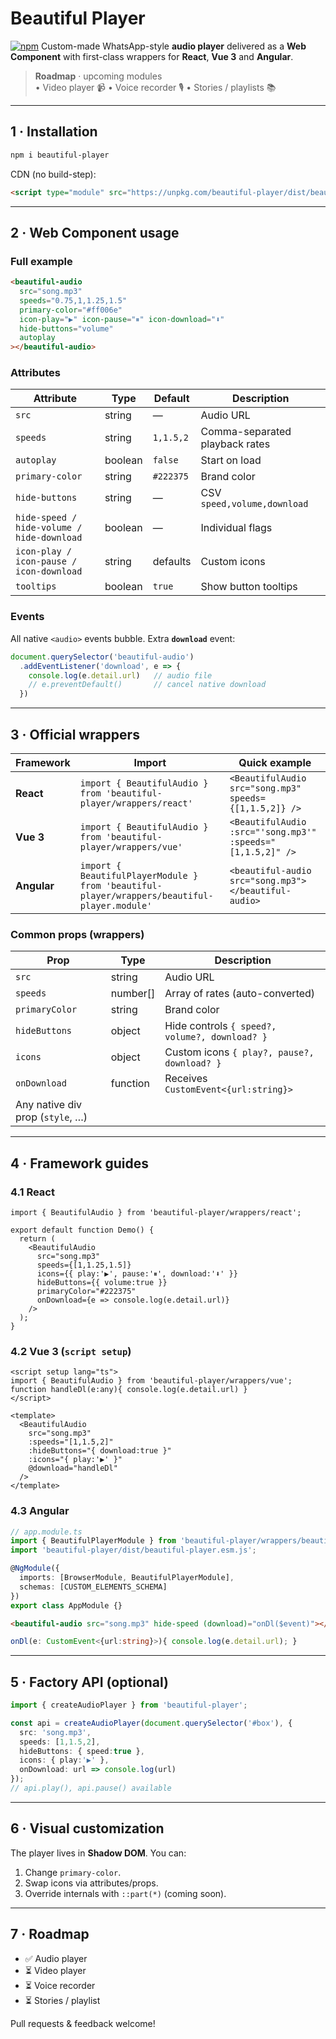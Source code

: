 # Beautiful Player

[![npm](https://img.shields.io/npm/v/beautiful-player?color=%23222375)](https://www.npmjs.com/package/beautiful-player)
Custom-made WhatsApp-style **audio player** delivered as a **Web Component** with first-class wrappers for **React**, **Vue 3** and **Angular**.

> **Roadmap** · upcoming modules  
> • Video player 📹  • Voice recorder 🎙  • Stories / playlists 📚

---

## 1 · Installation

```bash
npm i beautiful-player
```

CDN (no build-step):

```html
<script type="module" src="https://unpkg.com/beautiful-player/dist/beautiful-player.esm.js"></script>
```

---

## 2 · Web Component usage

### Full example

```html
<beautiful-audio
  src="song.mp3"
  speeds="0.75,1,1.25,1.5"
  primary-color="#ff006e"
  icon-play="▶" icon-pause="⏸" icon-download="⬇"
  hide-buttons="volume"
  autoplay
></beautiful-audio>
```

### Attributes

| Attribute | Type | Default | Description |
|-----------|------|---------|-------------|
| `src` | string | — | Audio URL |
| `speeds` | string | `1,1.5,2` | Comma-separated playback rates |
| `autoplay` | boolean | `false` | Start on load |
| `primary-color` | string | `#222375` | Brand color |
| `hide-buttons` | string | — | CSV `speed,volume,download` |
| `hide-speed / hide-volume / hide-download` | boolean | — | Individual flags |
| `icon-play / icon-pause / icon-download` | string | defaults | Custom icons |
| `tooltips` | boolean | `true` | Show button tooltips |

### Events

All native `<audio>` events bubble. Extra **`download`** event:

```js
document.querySelector('beautiful-audio')
  .addEventListener('download', e => {
    console.log(e.detail.url)   // audio file
    // e.preventDefault()       // cancel native download
  })
```

---

## 3 · Official wrappers

| Framework | Import | Quick example |
|-----------|--------|---------------|
| **React** | `import { BeautifulAudio } from 'beautiful-player/wrappers/react'` | `<BeautifulAudio src="song.mp3" speeds={[1,1.5,2]} />` |
| **Vue 3** | `import { BeautifulAudio } from 'beautiful-player/wrappers/vue'` | `<BeautifulAudio :src="'song.mp3'" :speeds="[1,1.5,2]" />` |
| **Angular** | `import { BeautifulPlayerModule } from 'beautiful-player/wrappers/beautiful-player.module'` | `<beautiful-audio src="song.mp3"></beautiful-audio>` |

### Common props (wrappers)

| Prop | Type | Description |
|------|------|-------------|
| `src` | string | Audio URL |
| `speeds` | number[] | Array of rates (auto-converted) |
| `primaryColor` | string | Brand color |
| `hideButtons` | object | Hide controls `{ speed?, volume?, download? }` |
| `icons` | object | Custom icons `{ play?, pause?, download? }` |
| `onDownload` | function | Receives `CustomEvent<{url:string}>` |
| Any native div prop (`style`, …) |

---

## 4 · Framework guides

### 4.1 React

```tsx
import { BeautifulAudio } from 'beautiful-player/wrappers/react';

export default function Demo() {
  return (
    <BeautifulAudio
      src="song.mp3"
      speeds={[1,1.25,1.5]}
      icons={{ play:'▶', pause:'⏸', download:'⬇' }}
      hideButtons={{ volume:true }}
      primaryColor="#222375"
      onDownload={e => console.log(e.detail.url)}
    />
  );
}
```

### 4.2 Vue 3 (`script setup`)

```vue
<script setup lang="ts">
import { BeautifulAudio } from 'beautiful-player/wrappers/vue';
function handleDl(e:any){ console.log(e.detail.url) }
</script>

<template>
  <BeautifulAudio
    src="song.mp3"
    :speeds="[1,1.5,2]"
    :hideButtons="{ download:true }"
    :icons="{ play:'▶' }"
    @download="handleDl"
  />
</template>
```

### 4.3 Angular

```ts
// app.module.ts
import { BeautifulPlayerModule } from 'beautiful-player/wrappers/beautiful-player.module';
import 'beautiful-player/dist/beautiful-player.esm.js';

@NgModule({
  imports: [BrowserModule, BeautifulPlayerModule],
  schemas: [CUSTOM_ELEMENTS_SCHEMA]
})
export class AppModule {}
```

```html
<beautiful-audio src="song.mp3" hide-speed (download)="onDl($event)"></beautiful-audio>
```

```ts
onDl(e: CustomEvent<{url:string}>){ console.log(e.detail.url); }
```

---

## 5 · Factory API (optional)

```ts
import { createAudioPlayer } from 'beautiful-player';

const api = createAudioPlayer(document.querySelector('#box'), {
  src: 'song.mp3',
  speeds: [1,1.5,2],
  hideButtons: { speed:true },
  icons: { play:'▶' },
  onDownload: url => console.log(url)
});
// api.play(), api.pause() available
```

---

## 6 · Visual customization

The player lives in **Shadow DOM**. You can:

1. Change `primary-color`.  
2. Swap icons via attributes/props.  
3. Override internals with `::part(*)` (coming soon).

---

## 7 · Roadmap

* ✅ Audio player
* ⏳ Video player
* ⏳ Voice recorder
* ⏳ Stories / playlist

Pull requests & feedback welcome!
